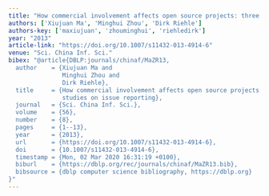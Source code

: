 ```yaml
---
title: "How commercial involvement affects open source projects: three case studies on issue reporting"
authors: ['Xiujuan Ma', 'Minghui Zhou', 'Dirk Riehle']
authors-key: ['maxiujuan', 'zhouminghui', 'riehledirk']
year: "2013"
article-link: "https://doi.org/10.1007/s11432-013-4914-6"
venue: "Sci. China Inf. Sci."
bibex: "@article{DBLP:journals/chinaf/MaZR13,
  author    = {Xiujuan Ma and
               Minghui Zhou and
               Dirk Riehle},
  title     = {How commercial involvement affects open source projects: three case
               studies on issue reporting},
  journal   = {Sci. China Inf. Sci.},
  volume    = {56},
  number    = {8},
  pages     = {1--13},
  year      = {2013},
  url       = {https://doi.org/10.1007/s11432-013-4914-6},
  doi       = {10.1007/s11432-013-4914-6},
  timestamp = {Mon, 02 Mar 2020 16:31:19 +0100},
  biburl    = {https://dblp.org/rec/journals/chinaf/MaZR13.bib},
  bibsource = {dblp computer science bibliography, https://dblp.org}
}"
---
```

